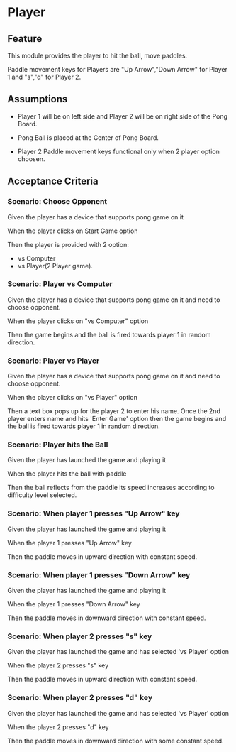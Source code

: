 # Player

## Feature

This module provides the player to hit the ball,
move paddles.

Paddle movement keys for Players are
"Up Arrow","Down Arrow" for Player 1
and "s","d" for Player 2.

## Assumptions

- Player 1 will be on left side and Player 2
will be on right side of the Pong Board.

- Pong Ball is placed at the Center of Pong Board.

- Player 2 Paddle movement keys functional only when
2 player option choosen.

## Acceptance Criteria

### Scenario: Choose Opponent

Given the player has a device that supports pong game on it

When the player clicks on Start Game option

Then the player is provided with 2 option:

- vs Computer
- vs Player(2 Player game).

### Scenario: Player vs Computer

Given the player has a device that supports pong game on it
and need to choose opponent.

When the player clicks on "vs Computer" option

Then the game begins and the ball is fired
towards player 1 in random direction.

### Scenario: Player vs Player

Given the player has a device that supports pong game on it
and need to choose opponent.

When the player clicks on "vs Player" option

Then a text box pops up for the player 2 to enter his name.
Once the 2nd player enters name and hits 'Enter Game' option
then the game begins and the ball is fired
towards player 1 in random direction.

### Scenario: Player hits the Ball

Given the player has launched the game and playing it

When the player hits the ball with paddle

Then the ball reflects from the paddle its speed
increases according to difficulty level selected.

### Scenario: When player 1 presses "Up Arrow" key

Given the player has launched the game and playing it

When the player 1 presses "Up Arrow" key

Then the paddle moves in upward direction with constant speed.

### Scenario: When player 1 presses "Down Arrow" key

Given the player has launched the game and playing it

When the player 1 presses "Down Arrow" key

Then the paddle moves in downward direction with constant speed.

### Scenario: When player 2 presses "s" key

Given the player has launched the game and has selected
'vs Player' option

When the player 2 presses "s" key

Then the paddle moves in upward direction with constant speed.

### Scenario: When player 2 presses "d" key

Given the player has launched the game and has selected
'vs Player' option

When the player 2 presses "d" key

Then the paddle moves in downward direction with some constant speed.
